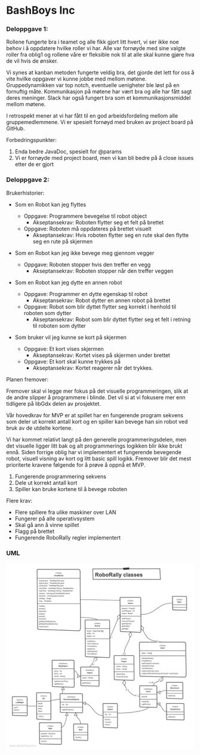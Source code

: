 # BashBoys Inc
### Deloppgave 1:
Rollene fungerte bra i teamet og alle fikk gjort litt hvert, vi ser ikke noe behov i å oppdatere hvilke roller vi har. Alle var fornøyde med sine valgte roller fra oblig1 og rollene våre er fleksible nok til at alle skal kunne gjøre hva de vil hvis de ønsker.

Vi synes at kanban metoden fungerte veldig bra, det gjorde det lett for oss å vite hvilke oppgaver vi kunne jobbe med mellom møtene. Gruppedynamikken var top notch, eventuelle uenigheter ble løst på en fornuftig måte. Kommunikasjon på møtene har vært bra og alle har fått sagt deres meninger. Slack har også fungert bra som et kommunikasjonsmiddel mellom møtene.

I retrospekt mener at vi har fått til en god arbeidsfordeling mellom alle gruppemedlemmene. Vi er spesielt fornøyd med bruken av project board på GitHub.

Forbedringspunkter:
1.  Enda bedre JavaDoc, spesielt for @params
2.  Vi er fornøyde med project board, men vi kan bli bedre på å close issues etter de er gjort

### Deloppgave 2:  
Brukerhistorier:
* Som en Robot kan jeg flyttes
    * Oppgave: Programmere bevegelse til robot object
        * Akseptansekrav: Roboten flytter seg et felt på brettet
    * Oppgave: Roboten må oppdateres på brettet visuelt
        * Akseptansekrav: Hvis roboten flytter seg en rute skal den flytte seg en rute på skjermen

* Som en Robot kan jeg ikke bevege meg gjennom vegger
    * Oppgave: Roboten stopper hvis den treffer en vegg
        * Akseptansekrav: Roboten stopper når den treffer veggen

* Som en Robot kan jeg dytte en annen robot 
    * Oppgave: Programmer en dytte egenskap til robot
        * Akseptansekrav: Robot dytter en annen robot på brettet
    * Oppgave: Robot som blir dyttet flytter seg korrekt i henhold til roboten som dytter
        * Akseptansekrav: Robot som blir dyttet flytter seg et felt i retning til roboten som dytter

* Som bruker vil jeg kunne se kort på skjermen
    * Oppgave: Et kort vises skjermen
        * Akseptansekrav: Kortet vises på skjermen under brettet
    * Oppgave: Et kort skal kunne trykkes på
        * Akseptansekrav: Kortet reagerer når det trykkes.

Planen fremover: 

Fremover skal vi legge mer fokus på det visuelle programmeringen, slik at de andre slipper å programmere i blinde. Det vil si at vi fokusere mer enn tidligere på libGdx delen av prosjektet.

Vår hovedkrav for MVP er at spillet har en fungerende program sekvens som deler ut korrekt antall kort og en spiller kan bevege han sin robot ved bruk av de utdelte kortene. 

Vi har kommet relativt langt på den generelle programmeringsdelen, men det visuelle ligger litt bak og alt programmerings logikken blir ikke brukt ennå. Siden forrige oblig har vi implementert et fungerende bevegende robot, visuell visning av kort og litt basic spill logikk. Fremover blir det mest prioriterte kravene følgende for å prøve å oppnå et MVP.

1. Fungerende programmering sekvens
2. Dele ut korrekt antall kort 
3. Spiller kan bruke kortene til å bevege roboten

Flere krav:
* Flere spillere fra ulike maskiner over LAN
* Fungerer på alle operativsystem
* Skal gå ann å vinne spillet
* Flagg på brettet
* Fungerende RoboRally regler implementert

### UML
![UML](https://github.com/inf112-v20/BashBoys_Inc/blob/master/Deliverables/UMLs/oblig2UML.png)
